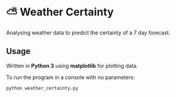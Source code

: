# :partly_sunny: Weather Certainty
Analysing weather data to predict the certainty of a 7 day forecast.

## Usage
Written in **Python 3** using **matplotlib** for plotting data.

To run the program in a console with no parameters:
```
python weather_certainty.py
```
